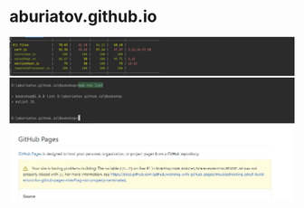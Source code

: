 # aburiatov.github.io
![Image alt](https://github.com/aburiatov/aburiatov.github.io/raw/master/Screenshots/1.jpg)
![Image alt](https://github.com/aburiatov/aburiatov.github.io/raw/master/Screenshots/2.jpg)
![Image alt](https://github.com/aburiatov/aburiatov.github.io/raw/master/Screenshots/3.jpg)
